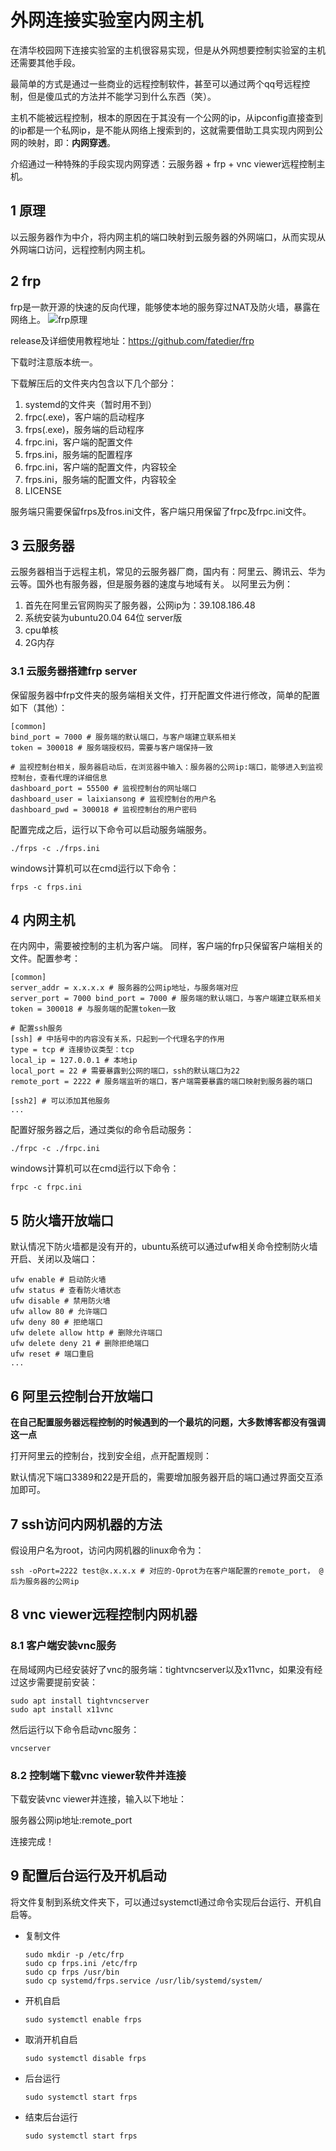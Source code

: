 # 外网连接实验室内网主机
在清华校园网下连接实验室的主机很容易实现，但是从外网想要控制实验室的主机还需要其他手段。

最简单的方式是通过一些商业的远程控制软件，甚至可以通过两个qq号远程控制，但是傻瓜式的方法并不能学习到什么东西（笑）。

主机不能被远程控制，根本的原因在于其没有一个公网的ip，从ipconfig直接查到的ip都是一个私网ip，是不能从网络上搜索到的，这就需要借助工具实现内网到公网的映射，即：**内网穿透**。

介绍通过一种特殊的手段实现内网穿透：云服务器 + frp + vnc viewer远程控制主机。
## 1 原理
以云服务器作为中介，将内网主机的端口映射到云服务器的外网端口，从而实现从外网端口访问，远程控制内网主机。

## 2 frp
frp是一款开源的快速的反向代理，能够使本地的服务穿过NAT及防火墙，暴露在网络上。
![frp原理](https://github.com/fatedier/frp/blob/dev/doc/pic/architecture.png "frp原理")

release及详细使用教程地址：https://github.com/fatedier/frp

下载时注意版本统一。

下载解压后的文件夹内包含以下几个部分：
1. systemd的文件夹（暂时用不到）
2. frpc(.exe)，客户端的启动程序
3. frps(.exe)，服务端的启动程序
4. frpc.ini，客户端的配置文件
5. frps.ini，服务端的配置程序
6. frpc.ini，客户端的配置文件，内容较全
7. frps.ini，服务端的配置文件，内容较全
8. LICENSE

服务端只需要保留frps及fros.ini文件，客户端只用保留了frpc及frpc.ini文件。

## 3 云服务器
云服务器相当于远程主机，常见的云服务器厂商，国内有：阿里云、腾讯云、华为云等。国外也有服务器，但是服务器的速度与地域有关。
以阿里云为例：
1. 首先在阿里云官网购买了服务器，公网ip为：39.108.186.48
2. 系统安装为ubuntu20.04 64位 server版
3. cpu单核
4. 2G内存

### 3.1 云服务器搭建frp server
保留服务器中frp文件夹的服务端相关文件，打开配置文件进行修改，简单的配置如下（其他）：

    [common]
    bind_port = 7000 # 服务端的默认端口，与客户端建立联系相关
    token = 300018 # 服务端授权码，需要与客户端保持一致
    
    # 监视控制台相关，服务器启动后，在浏览器中输入：服务器的公网ip:端口，能够进入到监视控制台，查看代理的详细信息
    dashboard_port = 55500 # 监视控制台的网址端口
    dashboard_user = laixiansong # 监视控制台的用户名
    dashboard_pwd = 300018 # 监视控制台的用户密码
    
配置完成之后，运行以下命令可以启动服务端服务。

    ./frps -c ./frps.ini
windows计算机可以在cmd运行以下命令：

    frps -c frps.ini
## 4 内网主机
在内网中，需要被控制的主机为客户端。
同样，客户端的frp只保留客户端相关的文件。配置参考：

    [common]
    server_addr = x.x.x.x # 服务器的公网ip地址，与服务端对应
    server_port = 7000 bind_port = 7000 # 服务端的默认端口，与客户端建立联系相关
    token = 300018 # 与服务端的配置token一致
    
    # 配置ssh服务
    [ssh] # 中括号中的内容没有关系，只起到一个代理名字的作用
    type = tcp # 连接协议类型：tcp
    local_ip = 127.0.0.1 # 本地ip
    local_port = 22 # 需要暴露到公网的端口，ssh的默认端口为22
    remote_port = 2222 # 服务端监听的端口，客户端需要暴露的端口映射到服务器的端口
    
    [ssh2] # 可以添加其他服务
    ...
    
配置好服务器之后，通过类似的命令启动服务：

    ./frpc -c ./frpc.ini
windows计算机可以在cmd运行以下命令：

    frpc -c frpc.ini

## 5 防火墙开放端口
默认情况下防火墙都是没有开的，ubuntu系统可以通过ufw相关命令控制防火墙开启、关闭以及端口：

    ufw enable # 启动防火墙
    ufw status # 查看防火墙状态
    ufw disable # 禁用防火墙
    ufw allow 80 # 允许端口
    ufw deny 80 # 拒绝端口
    ufw delete allow http # 删除允许端口
    ufw delete deny 21 # 删除拒绝端口
    ufw reset # 端口重启
    ...

## 6 阿里云控制台开放端口
**在自己配置服务器远程控制的时候遇到的一个最坑的问题，大多数博客都没有强调这一点**

打开阿里云的控制台，找到安全组，点开配置规则：

默认情况下端口3389和22是开启的，需要增加服务器开启的端口通过界面交互添加即可。


## 7 ssh访问内网机器的方法
假设用户名为root，访问内网机器的linux命令为：

    ssh -oPort=2222 test@x.x.x.x # 对应的-Oprot为在客户端配置的remote_port， @后为服务器的公网ip

## 8 vnc viewer远程控制内网机器
### 8.1 客户端安装vnc服务
在局域网内已经安装好了vnc的服务端：tightvncserver以及x11vnc，如果没有经过这步需要提前安装：

    sudo apt install tightvncserver   
    sudo apt install x11vnc
然后运行以下命令启动vnc服务：
    
    vncserver
### 8.2 控制端下载vnc viewer软件并连接
下载安装vnc viewer并连接，输入以下地址：

服务器公网ip地址:remote_port

连接完成！


## 9 配置后台运行及开机启动
将文件复制到系统文件夹下，可以通过systemctl通过命令实现后台运行、开机自启等。

* 复制文件

      sudo mkdir -p /etc/frp
      sudo cp frps.ini /etc/frp
      sudo cp frps /usr/bin
      sudo cp systemd/frps.service /usr/lib/systemd/system/
* 开机自启

      sudo systemctl enable frps
* 取消开机自启

      sudo systemctl disable frps
* 后台运行

      sudo systemctl start frps
* 结束后台运行

      sudo systemctl start frps
